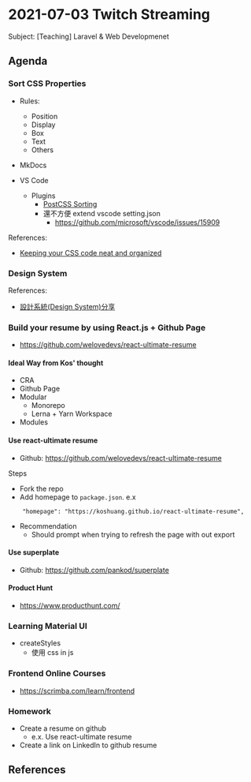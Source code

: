 # 2021-07-03 Twitch Streaming

Subject: [Teaching] Laravel & Web Developmenet

<!--  
const div = document.querySelector('.sc-AxjAm .iltvOi');
div.innerText = 'https://hackmd.io/@koshuang/twitch-streaming';
div.style.fontSize='18px';
-->

## Agenda

### Sort CSS Properties

- Rules:
  - Position
  - Display
  - Box
  - Text
  - Others
  
- MkDocs
- VS Code
  - Plugins
    - [PostCSS Sorting](https://marketplace.visualstudio.com/items?itemName=mrmlnc.vscode-postcss-sorting)
    - 還不方便 extend vscode setting.json
      - https://github.com/microsoft/vscode/issues/15909

References:

- [Keeping your CSS code neat and organized](https://medium.com/@AnyaBranco/keeping-your-css-code-neat-and-organized-73f2e2b7a8c2)

### Design System

References:

- [設計系統(Design System)分享](https://medium.com/uxeastmeetswest/%E8%A8%AD%E8%A8%88%E7%B3%BB%E7%B5%B1-design-system-%E5%88%86%E4%BA%AB-4e9052fa017)

### Build your resume by using React.js + Github Page
- https://github.com/welovedevs/react-ultimate-resume

#### Ideal Way from Kos' thought

- CRA
- Github Page
- Modular
  - Monorepo
  - Lerna + Yarn Workspace
- Modules


#### Use react-ultimate resume

- Github: https://github.com/welovedevs/react-ultimate-resume

Steps

- Fork the repo
- Add homepage to `package.json`. e.x
```
    "homepage": "https://koshuang.github.io/react-ultimate-resume",
```

- Recommendation
  - Should prompt when trying to refresh the page with out export

#### Use superplate

- Github: https://github.com/pankod/superplate

#### Product Hunt
- https://www.producthunt.com/

### Learning Material UI

- createStyles
  - 使用 css in js

### Frontend Online Courses

- https://scrimba.com/learn/frontend

### Homework

- Create a resume on github
  - e.x. Use react-ultimate resume
- Create a link on LinkedIn to github resume


## References















